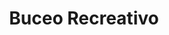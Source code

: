 ---
title: Buceo Recreativo
searchHidden: true
description: Certificaciones de buceo básicas
ShowBreadCrumbs: true
ShowShareButtons: false
showToc: false
Image: /img_1897-1.png
cover:
    image: /sdi.png
    alttext: logo de sdi
---
